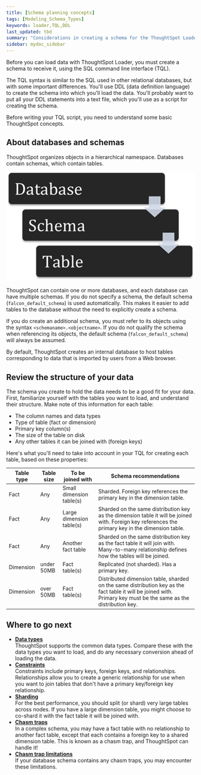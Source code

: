 ```yaml
---
title: [Schema planning concepts]
tags: [Modeling_Schema_Types]
keywords: loader,TQL,DDL
last_updated: tbd
summary: "Considerations in creating a schema for the ThoughtSpot Loader."
sidebar: mydoc_sidebar
---
```

Before you can load data with ThoughtSpot Loader, you must create a schema to receive it, using the SQL command line interface (TQL).

The TQL syntax is similar to the SQL used in other relational databases, but with some important differences. You'll use DDL (data definition language) to create the schema into which you'll load the data. You'll probably want to put all your DDL statements into a text file, which you'll use as a script for creating the schema.

Before writing your TQL script, you need to understand some basic ThoughtSpot concepts.

## About databases and schemas

ThoughtSpot organizes objects in a hierarchical namespace. Databases contain schemas, which contain tables.

 ![](../../images/namespace.png "Namespace diagram")

ThoughtSpot can contain one or more databases, and each database can have multiple schemas. If you do not specify a schema, the default schema (`falcon_default_schema`) is used automatically. This makes it easier to add tables to the database without the need to explicitly create a schema.

If you do create an additional schema, you must refer to its objects using the syntax `<schemaname>.<objectname>`. If you do not qualify the schema when referencing its objects, the default schema (`falcon_default_schema`) will always be assumed.

By default, ThoughtSpot creates an internal database to host tables corresponding to data that is imported by users from a Web browser.

## Review the structure of your data

The schema you create to hold the data needs to be a good fit for your data. First, familiarize yourself with the tables you want to load, and understand their structure. Make note of this information for each table:

-   The column names and data types
-   Type of table (fact or dimension)
-   Primary key column(s)
-   The size of the table on disk
-   Any other tables it can be joined with (foreign keys)

Here's what you'll need to take into account in your TQL for creating each table, based on these properties:

|Table type|Table size|To be joined with|Schema recommendations|
|----------|----------|-----------------|----------------------|
|Fact|Any|Small dimension table(s)| Sharded. Foreign key references the primary key in the dimension table.|
|Fact|Any|Large dimension table(s)| Sharded on the same distribution key as the dimension table it will be joined with. Foreign key references the primary key in the dimension table.|
|Fact|Any|Another fact table| Sharded on the same distribution key as the fact table it will join with. Many-to-many relationship defines how the tables will be joined.|
|Dimension|under 50MB|Fact table(s)| Replicated (not sharded). Has a primary key.|
|Dimension|over 50MB|Fact table(s)| Distributed dimension table, sharded on the same distribution key as the fact table it will be joined with. Primary key must be the same as the distribution key.|


## Where to go next

-   **[Data types](/pages/admin/loading/datatypes.html)**  
ThoughtSpot supports the common data types. Compare these with the data types you want to load, and do any necessary conversion ahead of loading the data.
-   **[Constraints](/pages/admin/loading/constraints.html)**  
Constraints include primary keys, foreign keys, and relationships. Relationships allow you to create a generic relationship for use when you want to join tables that don't have a primary key/foreign key relationship.
-   **[Sharding](/pages/admin/loading/sharding.html)**  
For the best performance, you should split (or shard) very large tables across nodes. If you have a large dimension table, you might choose to co-shard it with the fact table it will be joined with.
-   **[Chasm traps](/pages/admin/loading/chasm_trap.html)**  
In a complex schema, you may have a fact table with no relationship to another fact table, except that each contains a foreign key to a shared dimension table. This is known as a chasm trap, and ThoughtSpot can handle it!
-   **[Chasm trap limitations](/pages/admin/loading/chasm_trap_limits.html)**  
If your database schema contains any chasm traps, you may encounter these limitations.
